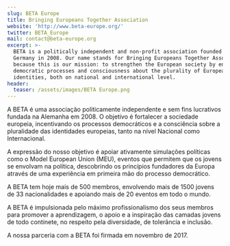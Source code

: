 ```yaml
---
slug: BETA Europe
title: Bringing Europeans Together Association
website: 'http://www.beta-europe.org/'
twitter: BETA_Europe
mail: contact@beta-europe.org
excerpt: >-
  BETA is a politically independent and non-profit association founded in
  Germany in 2008. Our name stands for Bringing Europeans Together Association
  because this is our mission: to strengthen the European society by encouraging
  democratic processes and consciousness about the plurality of European
  identities, both on national and international level.
header:
  teaser: /assets/images/BETA Europe.png
---
```

<!--StartFragment-->

A BETA é uma associação politicamente independente e sem fins lucrativos fundada na Alemanha em 2008. O objetivo é fortalecer a sociedade europeia, incentivando os processos democráticos e a consciência sobre a pluralidade das identidades europeias, tanto na nível Nacional como Internacional.

A expressão do nosso objetivo é apoiar ativamente simulações políticas como o Model European Union (MEU), eventos que permitem que os jovens se envolvam na política, descobrindo os princípios fundadores da Europa através de uma experiência em primeira mão do processo democrático.

A  BETA tem hoje mais de  500 membros, envolvendo mais de 1500 jovens de 33 nacionalidades e apoiando mais de 20 eventos em todo o mundo.

A BETA é impulsionada pelo máximo profissionalismo dos seus membros para promover a aprendizagem, o apoio e a inspiração das camadas jovens de todo continete, no respeito pela diversidade, de tolerância e inclusão.

A nossa parceria com a BETA foi firmada em novembro de 2017.

<!--EndFragment-->
